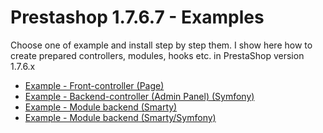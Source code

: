 # Prestashop 1.7.6.7 - Examples

Choose one of example and install step by step them. I show here how to create prepared controllers, modules, hooks etc. in PrestaShop version 1.7.6.x

* [Example - Front-controller (Page)](https://github.com/damian-pm/prestashop_examples/tree/master/examples/ExampleFrontController)
* [Example - Backend-controller (Admin Panel) (Symfony)](https://github.com/damian-pm/prestashop_examples/tree/master/examples/ExampleBackEndController)
* [Example - Module backend (Smarty)](https://github.com/damian-pm/prestashop_examples/tree/master/examples/ExampleModule)
* [Example - Module backend (Smarty/Symfony)](https://github.com/damian-pm/prestashop_examples/tree/master/examples/ExampleModuleBackEndSymfony)
